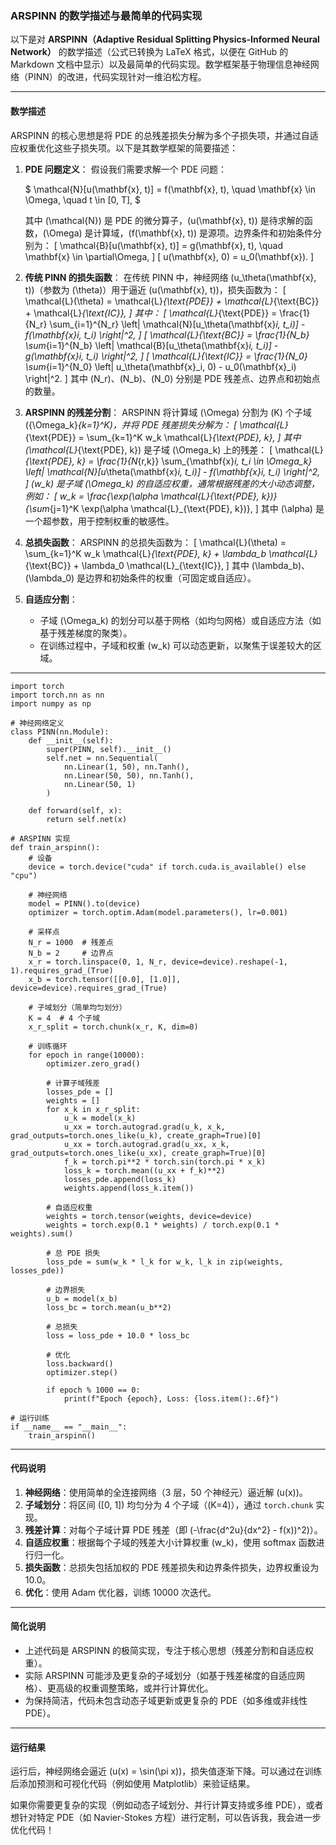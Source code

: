 ### ARSPINN 的数学描述与最简单的代码实现

以下是对 **ARSPINN（Adaptive Residual Splitting Physics-Informed Neural Network）** 的数学描述（公式已转换为 LaTeX 格式，以便在 GitHub 的 Markdown 文档中显示）以及最简单的代码实现。数学框架基于物理信息神经网络（PINN）的改进，代码实现针对一维泊松方程。

---

#### **数学描述**

ARSPINN 的核心思想是将 PDE 的总残差损失分解为多个子损失项，并通过自适应权重优化这些子损失项。以下是其数学框架的简要描述：

1. **PDE 问题定义**：
   假设我们需要求解一个 PDE 问题：
   
   $
   \mathcal{N}[u(\mathbf{x}, t)] = f(\mathbf{x}, t), \quad \mathbf{x} \in \Omega, \quad t \in [0, T],
   $
   
   其中 \(\mathcal{N}\) 是 PDE 的微分算子，\(u(\mathbf{x}, t)\) 是待求解的函数，\(\Omega\) 是计算域，\(f(\mathbf{x}, t)\) 是源项。边界条件和初始条件分别为：
   \[
   \mathcal{B}[u(\mathbf{x}, t)] = g(\mathbf{x}, t), \quad \mathbf{x} \in \partial\Omega,
   \]
   \[
   u(\mathbf{x}, 0) = u_0(\mathbf{x}).
   \]

3. **传统 PINN 的损失函数**：
   在传统 PINN 中，神经网络 \(u_\theta(\mathbf{x}, t)\)（参数为 \(\theta\)）用于逼近 \(u(\mathbf{x}, t)\)，损失函数为：
   \[
   \mathcal{L}(\theta) = \mathcal{L}_{\text{PDE}} + \mathcal{L}_{\text{BC}} + \mathcal{L}_{\text{IC}},
   \]
   其中：
   \[
   \mathcal{L}_{\text{PDE}} = \frac{1}{N_r} \sum_{i=1}^{N_r} \left| \mathcal{N}[u_\theta(\mathbf{x}_i, t_i)] - f(\mathbf{x}_i, t_i) \right|^2,
   \]
   \[
   \mathcal{L}_{\text{BC}} = \frac{1}{N_b} \sum_{i=1}^{N_b} \left| \mathcal{B}[u_\theta(\mathbf{x}_i, t_i)] - g(\mathbf{x}_i, t_i) \right|^2,
   \]
   \[
   \mathcal{L}_{\text{IC}} = \frac{1}{N_0} \sum_{i=1}^{N_0} \left| u_\theta(\mathbf{x}_i, 0) - u_0(\mathbf{x}_i) \right|^2.
   \]
   其中 \(N_r\)、\(N_b\)、\(N_0\) 分别是 PDE 残差点、边界点和初始点的数量。

4. **ARSPINN 的残差分割**：
   ARSPINN 将计算域 \(\Omega\) 分割为 \(K\) 个子域 \(\{\Omega_k\}_{k=1}^K\)，并将 PDE 残差损失分解为：
   \[
   \mathcal{L}_{\text{PDE}} = \sum_{k=1}^K w_k \mathcal{L}_{\text{PDE}, k},
   \]
   其中 \(\mathcal{L}_{\text{PDE}, k}\) 是子域 \(\Omega_k\) 上的残差：
   \[
   \mathcal{L}_{\text{PDE}, k} = \frac{1}{N_{r,k}} \sum_{\mathbf{x}_i, t_i \in \Omega_k} \left| \mathcal{N}[u_\theta(\mathbf{x}_i, t_i)] - f(\mathbf{x}_i, t_i) \right|^2,
   \]
   \(w_k\) 是子域 \(\Omega_k\) 的自适应权重，通常根据残差的大小动态调整，例如：
   \[
   w_k = \frac{\exp(\alpha \mathcal{L}_{\text{PDE}, k})}{\sum_{j=1}^K \exp(\alpha \mathcal{L}_{\text{PDE}, k})},
   \]
   其中 \(\alpha\) 是一个超参数，用于控制权重的敏感性。

5. **总损失函数**：
   ARSPINN 的总损失函数为：
   \[
   \mathcal{L}(\theta) = \sum_{k=1}^K w_k \mathcal{L}_{\text{PDE}, k} + \lambda_b \mathcal{L}_{\text{BC}} + \lambda_0 \mathcal{L}_{\text{IC}},
   \]
   其中 \(\lambda_b\)、\(\lambda_0\) 是边界和初始条件的权重（可固定或自适应）。

6. **自适应分割**：
   - 子域 \(\Omega_k\) 的划分可以基于网格（如均匀网格）或自适应方法（如基于残差梯度的聚类）。
   - 在训练过程中，子域和权重 \(w_k\) 可以动态更新，以聚焦于误差较大的区域。

---

```
import torch
import torch.nn as nn
import numpy as np

# 神经网络定义
class PINN(nn.Module):
    def __init__(self):
        super(PINN, self).__init__()
        self.net = nn.Sequential(
            nn.Linear(1, 50), nn.Tanh(),
            nn.Linear(50, 50), nn.Tanh(),
            nn.Linear(50, 1)
        )

    def forward(self, x):
        return self.net(x)

# ARSPINN 实现
def train_arspinn():
    # 设备
    device = torch.device("cuda" if torch.cuda.is_available() else "cpu")
    
    # 神经网络
    model = PINN().to(device)
    optimizer = torch.optim.Adam(model.parameters(), lr=0.001)
    
    # 采样点
    N_r = 1000  # 残差点
    N_b = 2     # 边界点
    x_r = torch.linspace(0, 1, N_r, device=device).reshape(-1, 1).requires_grad_(True)
    x_b = torch.tensor([[0.0], [1.0]], device=device).requires_grad_(True)
    
    # 子域划分（简单均匀划分）
    K = 4  # 4 个子域
    x_r_split = torch.chunk(x_r, K, dim=0)
    
    # 训练循环
    for epoch in range(10000):
        optimizer.zero_grad()
        
        # 计算子域残差
        losses_pde = []
        weights = []
        for x_k in x_r_split:
            u_k = model(x_k)
            u_xx = torch.autograd.grad(u_k, x_k, grad_outputs=torch.ones_like(u_k), create_graph=True)[0]
            u_xx = torch.autograd.grad(u_xx, x_k, grad_outputs=torch.ones_like(u_xx), create_graph=True)[0]
            f_k = torch.pi**2 * torch.sin(torch.pi * x_k)
            loss_k = torch.mean((u_xx + f_k)**2)
            losses_pde.append(loss_k)
            weights.append(loss_k.item())
        
        # 自适应权重
        weights = torch.tensor(weights, device=device)
        weights = torch.exp(0.1 * weights) / torch.exp(0.1 * weights).sum()
        
        # 总 PDE 损失
        loss_pde = sum(w_k * l_k for w_k, l_k in zip(weights, losses_pde))
        
        # 边界损失
        u_b = model(x_b)
        loss_bc = torch.mean(u_b**2)
        
        # 总损失
        loss = loss_pde + 10.0 * loss_bc
        
        # 优化
        loss.backward()
        optimizer.step()
        
        if epoch % 1000 == 0:
            print(f"Epoch {epoch}, Loss: {loss.item():.6f}")

# 运行训练
if __name__ == "__main__":
    train_arspinn()
```

---

#### **代码说明**
1. **神经网络**：使用简单的全连接网络（3 层，50 个神经元）逼近解 \(u(x)\)。
2. **子域划分**：将区间 \([0, 1]\) 均匀分为 4 个子域（\(K=4\)），通过 `torch.chunk` 实现。
3. **残差计算**：对每个子域计算 PDE 残差（即 \(-\frac{d^2u}{dx^2} - f(x)\)^2\)）。
4. **自适应权重**：根据每个子域的残差大小计算权重 \(w_k\)，使用 softmax 函数进行归一化。
5. **损失函数**：总损失包括加权的 PDE 残差损失和边界条件损失，边界权重设为 10.0。
6. **优化**：使用 Adam 优化器，训练 10000 次迭代。

---

#### **简化说明**
- 上述代码是 ARSPINN 的极简实现，专注于核心思想（残差分割和自适应权重）。
- 实际 ARSPINN 可能涉及更复杂的子域划分（如基于残差梯度的自适应网格）、更高级的权重调整策略，或并行计算优化。
- 为保持简洁，代码未包含动态子域更新或更复杂的 PDE（如多维或非线性 PDE）。

---

#### **运行结果**
运行后，神经网络会逼近 \(u(x) = \sin(\pi x)\)，损失值逐渐下降。可以通过在训练后添加预测和可视化代码（例如使用 Matplotlib）来验证结果。

如果你需要更复杂的实现（例如动态子域划分、并行计算支持或多维 PDE），或者想针对特定 PDE（如 Navier-Stokes 方程）进行定制，可以告诉我，我会进一步优化代码！
